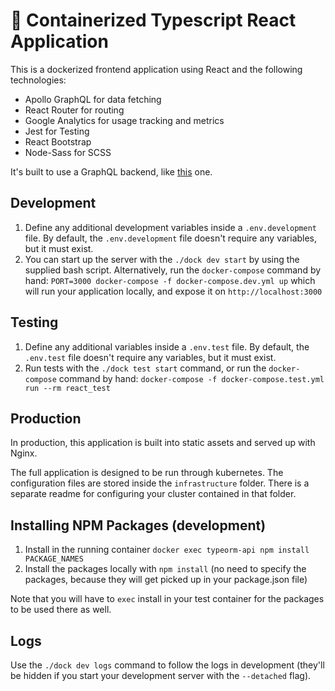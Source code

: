# 🚀 Containerized Typescript React Application

This is a dockerized frontend application using React and the following technologies:

- Apollo GraphQL for data fetching
- React Router for routing
- Google Analytics for usage tracking and metrics
- Jest for Testing
- React Bootstrap
- Node-Sass for SCSS

It's built to use a GraphQL backend, like [this](https://github.com/KingOfCramers/typeorm-typegrapqhl-api) one.

## Development

1. Define any additional development variables inside a `.env.development` file. By default, the `.env.development` file doesn't require any variables, but it must exist.
2. You can start up the server with the `./dock dev start` by using the supplied bash script. Alternatively, run the `docker-compose` command by hand: `PORT=3000 docker-compose -f docker-compose.dev.yml up` which will run your application locally, and expose it on `http://localhost:3000`

## Testing

1. Define any additional variables inside a `.env.test` file. By default, the `.env.test` file doesn't require any variables, but it must exist.
2. Run tests with the `./dock test start` command, or run the `docker-compose` command by hand: `docker-compose -f docker-compose.test.yml run --rm react_test`

## Production

In production, this application is built into static assets and served up with Nginx.

The full application is designed to be run through kubernetes. The configuration files are stored inside the `infrastructure` folder. There is a separate readme for configuring your cluster contained in that folder.

## Installing NPM Packages (development)

1. Install in the running container `docker exec typeorm-api npm install PACKAGE_NAMES`
2. Install the packages locally with `npm install` (no need to specify the packages, because they will get picked up in your package.json file)

Note that you will have to `exec` install in your test container for the packages to be used there as well.

## Logs

Use the `./dock dev logs` command to follow the logs in development (they'll be hidden if you start your development server with the `--detached` flag).
